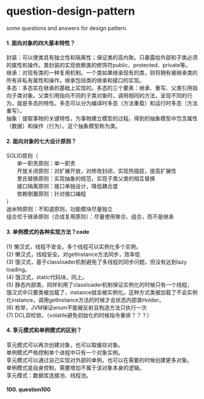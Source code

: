 # question-design-pattern
some questions and answers for design pattern.

#### 1. 面向对象的四大基本特性？
封装：可以使类具有独立性和隔离性；保证类的高内聚。只暴露给外部和子类必须的属性和操作。类封装的实现依赖类的修饰符public、protected、private等。<br>
继承：对现有类的一种复用机制。一个类如果继承现有的类，则将拥有被继承类的所有非私有属性和操作。继承包括类的继承和接口的实现。<br>
多态：多态实在继承的基础上实现的。多态的三个要素：继承、重写、父类引用指向子类对象。父类引用指向不同的子类对象时，调用相同的方法，呈现不同的行为，就是多态的特性。多态可以分为编译时多态（方法重载）和运行时多态（方法重写）。<br>
抽象：提取事物的关键特性，为事物建立模型的过程。得到的抽象模型中包含属性（数据）和操作（行为）。这个抽象模型称为类。

#### 2. 面向对象的七大设计原则？
SOLID原则（<br>
&emsp;&emsp;单一职责原则：单一职责<br>
&emsp;&emsp;开放关闭原则：对扩展开放，对修改封闭，实现热插拔，提高扩展性<br>
&emsp;&emsp;里氏替换原则：实现抽象的规范，实现子类父类的相互替换<br>
&emsp;&emsp;接口隔离原则：接口单独设计，降低耦合度<br>
&emsp;&emsp;依赖倒置原则：针对接口编程<br>
）<br>
迪米特原则：不知道原则，功能模块尽量独立<br>
组合优于继承原则（合成复用原则）：尽量使用聚合、组合，而不是继承

#### 3. 单例模式的各种实现方法？code
(1) 懒汉式，线程不安全。多个线程可以实例化多个实例。<br>
(2) 懒汉式，线程安全。对getInstance方法同步，效率低<br>
(3) 饿汉式，基于classloader机制避免了多线程的同步问题，但没有达到lazy loading。<br>
(4) 饿汉式，static代码块，同上。<br>
(5) 静态内部类，同样利用了classloader机制保证实例化的时候只有一个线程，饿汉式中只要类被加载了，instance就会被实例化。这种方式类被加载了不会实例化instance，调用getInstance方法的时候才会状态内部类Holder。<br>
(6) 枚举，JVM保证enum不能被反射且构造方法只执行一次<br>
(7) DCL双检锁，（volatile避免初始化的时候指令重排？？？）

#### 4. 享元模式和单例模式的区别？
享元模式可以再次创建对象，也可以取缓存对象。<br>
单例模式严格控制单个进程中只有一个对象实例。<br>
享元模式可以通过自己实现对外部的单例，也可以在需要的时候创建更多对象。<br>
单例模式是自身控制，需要增加不属于该对象本身的逻辑。<br>
享元模式：数据库连接池、线程池。






####  100. question100
